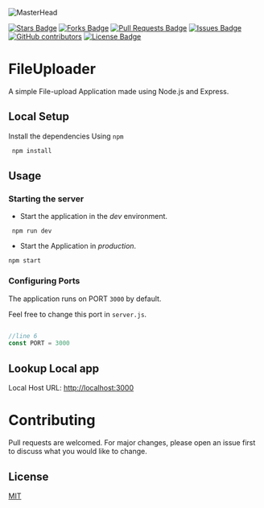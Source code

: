 ![MasterHead](https://cdni.iconscout.com/illustration/premium/thumb/upload-file-to-cloud-4487405-3722766.png)

<a href="https://github.com/Kallyan01/fileuploader"><img src="https://img.shields.io/github/stars/Kallyan01/fileuploader" alt="Stars Badge"/></a>
<a href="https://github.com/Kallyan01/fileuploader/network/members"><img src="https://img.shields.io/github/forks/Kallyan01/fileuploader" alt="Forks Badge"/></a>
<a href="https://github.com/Kallyan01/fileuploader/pulls"><img src="https://img.shields.io/github/issues-pr/Kallyan01/fileuploader" alt="Pull Requests Badge"/></a>
<a href="https://github.com/Kallyan01/fileuploader/issues"><img src="https://img.shields.io/github/issues/Kallyan01/fileuploader" alt="Issues Badge"/></a>
<a href="https://github.com/Kallyan01/fileuploader/graphs/contributors"><img alt="GitHub contributors" src="https://img.shields.io/github/contributors/Kallyan01/fileuploader?color=2b9348"></a>
<a href="https://github.com/Kallyan01/fileuploader/blob/master/LICENSE"><img src="https://img.shields.io/github/license/Kallyan01/fileuploader?color=2b9348" alt="License Badge"/></a>

# FileUploader

A simple File-upload Application made using Node.js and Express. 

## Local Setup

Install the dependencies Using `npm`

```bash
 npm install
```
## Usage

### Starting the server

- Start the application in the *dev* environment.
```
 npm run dev
```

- Start the Application in *production*.
```
npm start
```

### Configuring Ports
The application runs on PORT `3000` by default.

Feel free to change this port in `server.js`.
```javascript

//line 6
const PORT = 3000
```

## Lookup Local app

Local Host URL: [http://localhost:3000](http://localhost:3000)

# Contributing
Pull requests are welcomed. For major changes, please open an issue first to discuss what you would like to change.

## License
[MIT](https://choosealicense.com/licenses/mit/)

